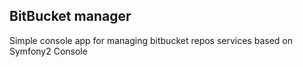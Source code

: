## BitBucket manager 

Simple console app for managing bitbucket repos services based on Symfony2 Console